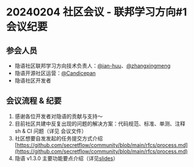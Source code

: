 # 20240204 社区会议 - 联邦学习方向#1 会议纪要
## 参会人员

- 隐语社区联邦学习方向技术负责人：[@ian-huu](https://github.com/ian-huu)、[@zhangxingmeng](https://github.com/zhangxingmeng)
- 隐语开源社区运营：[@Candicepan](https://github.com/Candicepan)
- 隐语社区开发者

## 会议流程 & 纪要

1. 感谢各位开发者对隐语的贡献与支持～
2. 目前社区共建中反复出现的问题的解决方案：代码规范、标准、单测、注释 sh & CI 问题（详见 会议文件）
3. 社区想要自发发起的任务提交方式介绍 [https://github.com/secretflow/community/blob/main/rfcs/process.md](https://github.com/secretflow/community/blob/main/rfcs/process.md)
4. 隐语 v1.3.0 主要功能要点介绍（详见[slides](./20240204_FL01_slides.pdf)）
